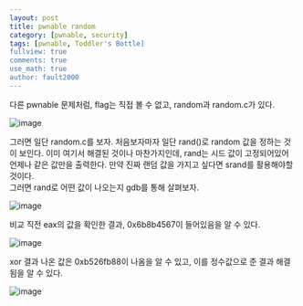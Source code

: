 ```yaml
---
layout: post
title: pwnable random
category: [pwnable, security]
tags: [pwnable, Toddler's Bottle]
fullview: true
comments: true
use_math: true
author: fault2000
---
```


다른 pwnable 문제처럼, flag는 직접 볼 수 없고, random과 random.c가 있다.  

![image](https://user-images.githubusercontent.com/73513005/189039046-36f45e32-a4fc-4523-8df6-8489f462fa6e.png)

그러면 일단 random.c를 보자. 처음보자마자 일단 rand()로 random 값을 정하는 것이 보인다. 이미 여기서 해결된 것이나 마찬가지인데, rand는 시드 값이 고정되어있어 언제나 같은 값만을 출력한다. 만약 진짜 랜덤 값을 가지고 싶다면 srand를 활용해야할 것이다.  
그러면 rand로 어떤 값이 나오는지 gdb를 통해 살펴보자.  

![image](https://user-images.githubusercontent.com/73513005/189044654-b34bb355-509a-4462-9f5f-e8dc01dcc4a2.png)

비교 직전 eax의 값을 확인한 결과, 0x6b8b4567이 들어있음을 알 수 있다.

![image](https://user-images.githubusercontent.com/73513005/189048099-7c235e8a-68bb-4888-9b7f-356f16dba0eb.png)

xor 결과 나온 값은 0xb526fb88이 나옴을 알 수 있고, 이를 정수값으로 준 결과 해결됨을 알 수 있다.  

![image](https://user-images.githubusercontent.com/73513005/189048672-a4df9bba-f758-4d9b-8891-0a8e502bb1a0.png)